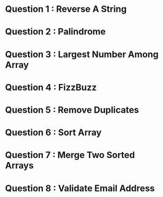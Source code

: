 # Question 1 : Reverse A String
# Question 2 : Palindrome
# Question 3 : Largest Number Among Array
# Question 4 : FizzBuzz
# Question 5 : Remove Duplicates
# Question 6 : Sort Array
# Question 7 : Merge Two Sorted Arrays
# Question 8 : Validate Email Address